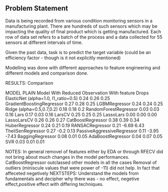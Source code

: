 ## Problem Statement
Data is being recorded from various condition monitoring sensors in a manufacturing plant. 
There are hundreds of such sensors which may be impacting the quality of final product which is getting manufactured.
Each row of data set refers to a batch of the process and a data collected for 55 sensors at different intervals of time.

Given the past data, task is to predict the target variable (could be an efficiency factor - though is it not explicitly mentioned)

Modelling was done with different approaches to feature engineering and different models and comparison done.

RESULTS: Comparison

MODEL                                 PLAIN Model      With Reduced Observation    With feature Drops
ElasticNet (alpha=1.0, l1_ratio=0.5)  0.24             0.26                        0.25
GradientBoostingRegressor             0.27             0.28                        0.25
LGBMRegressor                         0.24             0.24                        0.25
Ridge      (alpha=0.5,0.7,0.2)        0.18             0.18                        0.2
RandomForestRegressor                 0.03             0.03                        0.16
Lars                                  0.17             0.03                        0.16
LarsCV                                0.25             0.25                        0.25
LassoLars                             0.00             0.00                        0.00
LassoLarsCV                           0.26             0.26                        0.27
CatBoostRegressor                     0.38             0.39                        0.34
HuberRegressor                        0.24             0.21                        0.19
RANSACRegressor                       0.21             -6.69                       6.43
TheilSenRegressor                     0.27             -0.2                        0.13
PassiveAggressiveRegressor            0.11             -3.95                       -7.43
BaggingRegressor                      0.08             0.01                        0.05
AdaBoostRegressor                     0.04             0.07                        0.05
SVR                                   0.03             0.01                        0.01

NOTES: 
In general removel of features either by EDA or through RFECV did not bring about much changes in the model performances.
CatBoostRegressor outclassed other models in all the cases
Removal of outliers (miniscule values that were power of -11) did not help. In fact that affeceted negetively
NEXTSTEPS: Understand the models from fundamentals and decipher why there was - no effect, negetive effect,positive effect with differing techniques.
    
